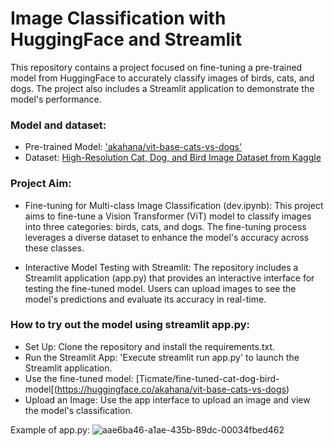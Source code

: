 # Image Classification with HuggingFace and Streamlit

This repository contains a project focused on fine-tuning a pre-trained model from HuggingFace to accurately classify images of birds, cats, and dogs. The project also includes a Streamlit application to demonstrate the model's performance.

### Model and dataset:
- Pre-trained Model: ['akahana/vit-base-cats-vs-dogs'](https://huggingface.co/akahana/vit-base-cats-vs-dogs)
- Dataset: [High-Resolution Cat, Dog, and Bird Image Dataset from Kaggle](https://www.kaggle.com/datasets/mahmoudnoor/high-resolution-catdogbird-image-dataset-13000/data)


### Project Aim:
- Fine-tuning for Multi-class Image Classification (dev.ipynb): This project aims to fine-tune a Vision Transformer (ViT) model to classify images into three categories: birds, cats, and dogs. The fine-tuning process leverages a diverse dataset to enhance the model's accuracy across these classes.

- Interactive Model Testing with Streamlit: The repository includes a Streamlit application (app.py) that provides an interactive interface for testing the fine-tuned model. Users can upload images to see the model's predictions and evaluate its accuracy in real-time.

### How to try out the model using streamlit app.py:
- Set Up: Clone the repository and install the requirements.txt.
- Run the Streamlit App: 'Execute streamlit run app.py' to launch the Streamlit application.
- Use the fine-tuned model: [Ticmate/fine-tuned-cat-dog-bird-model[(https://huggingface.co/akahana/vit-base-cats-vs-dogs)
- Upload an Image: Use the app interface to upload an image and view the model's classification.

Example of app.py:
![aae6ba46-a1ae-435b-89dc-00034fbed462](https://github.com/user-attachments/assets/69237f34-94e2-41b2-a153-b748a30ecd30)

